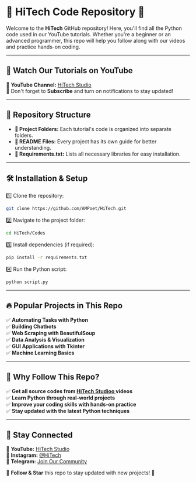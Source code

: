 # 📌 HiTech Code Repository 🚀  

Welcome to the **HiTech** GitHub repository! Here, you'll find all the Python code used in our YouTube tutorials. Whether you're a beginner or an advanced programmer, this repo will help you follow along with our videos and practice hands-on coding.  

---

## 🔗 Watch Our Tutorials on YouTube  
🎥 **YouTube Channel:** [HiTech Studio](https://www.youtube.com/@HiTechStudioo)  
📢 Don't forget to **Subscribe** and turn on notifications to stay updated!  

---

## 📂 Repository Structure  

- **📁 Project Folders:** Each tutorial's code is organized into separate folders.  
- **📜 README Files:** Every project has its own guide for better understanding.  
- **📄 Requirements.txt:** Lists all necessary libraries for easy installation.  

---

## 🛠 Installation & Setup  

1️⃣ Clone the repository:  
```bash
git clone https://github.com/AMPoet/HiTech.git
```
2️⃣ Navigate to the project folder:  
```bash
cd HiTech/Codes
```
3️⃣ Install dependencies (if required):  
```bash
pip install -r requirements.txt
```
4️⃣ Run the Python script:  
```bash
python script.py
```

---

## 🔥 Popular Projects in This Repo  

✅ **Automating Tasks with Python**  
✅ **Building Chatbots**  
✅ **Web Scraping with BeautifulSoup**  
✅ **Data Analysis & Visualization**  
✅ **GUI Applications with Tkinter**  
✅ **Machine Learning Basics**  

---

## 🎯 Why Follow This Repo?  

✅ **Get all source codes from [HiTech Studioo ](https://linktw.in/AYOmVb)videos**  
✅ **Learn Python through real-world projects**  
✅ **Improve your coding skills with hands-on practice**  
✅ **Stay updated with the latest Python techniques**  

---

## 📢 Stay Connected  

🔗 **YouTube:** [HiTech Studio](https://linktw.in/AYOmVb)  
📌 **Instagram:** [@HiTech](https://www.instagram.com/hitechpython)  
💬 **Telegram:** [Join Our Community](https://t.me/HiTech_Codes)  

🔔 **Follow & Star** this repo to stay updated with new projects! 🚀  
```

